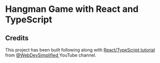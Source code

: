 # Hangman Game with React and TypeScript

## Credits

This project has been built following along with [React/TypeScript tutorial](https://www.youtube.com/watch?v=-ONUyenGnWw) from [@WebDevSimplified
](https://www.youtube.com/@WebDevSimplified) YouTube channel.